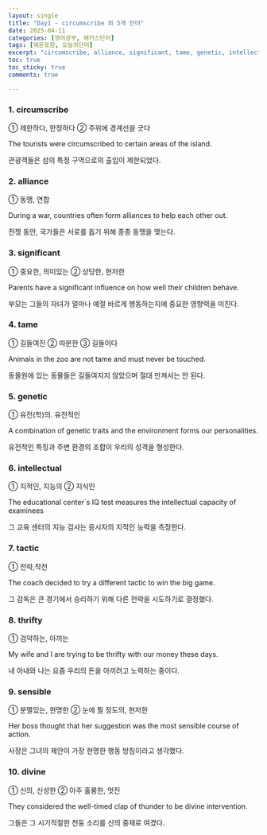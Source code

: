 ```yaml
---
layout: single
title: "Day1 - circumscribe 외 5개 단어"
date: 2025-04-11
categories: [영어공부, 해커스단어]
tags: [예문포함, 오늘의단어]
excerpt: "circumscribe, alliance, significant, tame, genetic, intellectual, tactic, thrifty, sensible, divine"
toc: true
toc_sticky: true
comments: true

---
```


### 1. circumscribe
① 제한하다, 한정하다 
② 주위에 경계선을 긋다

The tourists were circumscribed to certain areas of the island.

관광객들은 섬의 특정 구역으로의 출입이 제한되었다.

### 2. alliance
① 동맹, 연합

During a war, countries often form alliances to help each other out.

전쟁 동안, 국가들은 서로를 돕기 위해 종종 동맹을 맺는다.

### 3. significant
① 중요한, 의미있는 
② 상당한, 현저한

Parents have a significant influence on how well their children behave.

부모는 그들의 자녀가 얼마나 예절 바르게 행동하는지에 중요한 영향력을 미친다.

### 4. tame
① 길들여진 ② 따분한 ③ 길들이다

Animals in the zoo are not tame and must never be touched.

동물원에 있는 동물들은 길들여지지 않았으며 절대 만져서는 안 된다.

### 5. genetic
① 유전(학)의. 유전적인

A combination of genetic traits and the environment forms our personalities.

유전적인 특징과 주변 환경의 조합이 우리의 성격을 형성한다.

### 6. intellectual
① 지적인, 지능의 ② 지식인

The educational center`s IQ test measures the intellectual capacity of examinees

그 교육 센터의 지능 검사는 응시자의 지적인 능력을 측정한다.


### 7. tactic
① 전략,작전

The coach decided to try a different tactic to win the big game.

그 감독은 큰 경기에서 승리하기 위해 다른 전략을 시도하기로 결정했다.

### 8. thrifty
① 검약하는, 아끼는

My wife and I are trying to be thrifty with our money these days.

내 아내와 나는 요즘 우리의 돈을 아끼려고 노력하는 중이다.

### 9. sensible
① 분멸있는, 현명한 ② 눈에 띌 정도의, 현저한

Her boss thought that her suggestion was the most sensible course of action.

사장은 그녀의 제안이 가장 현명한 행동 방침이라고 생각했다.

### 10. divine
① 신의, 신성한 ② 아주 훌륭한, 멋진

They considered the well-timed clap of thunder to be divine intervention.

그들은 그 시기적절한 천둥 소리를 신의 중재로 여겼다.
